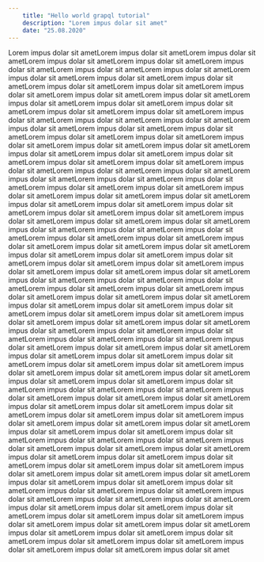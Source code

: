 ```yaml
---
    title: "Hello world grapql tutorial"
    description: "Lorem impus dolar sit amet"
    date: "25.08.2020"
---
```


Lorem impus dolar sit ametLorem impus dolar sit ametLorem impus dolar sit ametLorem impus dolar sit ametLorem impus dolar sit ametLorem impus dolar sit ametLorem impus dolar sit ametLorem impus dolar sit ametLorem impus dolar sit ametLorem impus dolar sit ametLorem impus dolar sit ametLorem impus dolar sit ametLorem impus dolar sit ametLorem impus dolar sit ametLorem impus dolar sit ametLorem impus dolar sit ametLorem impus dolar sit ametLorem impus dolar sit ametLorem impus dolar sit ametLorem impus dolar sit ametLorem impus dolar sit ametLorem impus dolar sit ametLorem impus dolar sit ametLorem impus dolar sit ametLorem impus dolar sit ametLorem impus dolar sit ametLorem impus dolar sit ametLorem impus dolar sit ametLorem impus dolar sit ametLorem impus dolar sit ametLorem impus dolar sit ametLorem impus dolar sit ametLorem impus dolar sit ametLorem impus dolar sit ametLorem impus dolar sit ametLorem impus dolar sit ametLorem impus dolar sit ametLorem impus dolar sit ametLorem impus dolar sit ametLorem impus dolar sit ametLorem impus dolar sit ametLorem impus dolar sit ametLorem impus dolar sit ametLorem impus dolar sit ametLorem impus dolar sit ametLorem impus dolar sit ametLorem impus dolar sit ametLorem impus dolar sit ametLorem impus dolar sit ametLorem impus dolar sit ametLorem impus dolar sit ametLorem impus dolar sit ametLorem impus dolar sit ametLorem impus dolar sit ametLorem impus dolar sit ametLorem impus dolar sit ametLorem impus dolar sit ametLorem impus dolar sit ametLorem impus dolar sit ametLorem impus dolar sit ametLorem impus dolar sit ametLorem impus dolar sit ametLorem impus dolar sit ametLorem impus dolar sit ametLorem impus dolar sit ametLorem impus dolar sit ametLorem impus dolar sit ametLorem impus dolar sit ametLorem impus dolar sit ametLorem impus dolar sit ametLorem impus dolar sit ametLorem impus dolar sit ametLorem impus dolar sit ametLorem impus dolar sit ametLorem impus dolar sit ametLorem impus dolar sit ametLorem impus dolar sit ametLorem impus dolar sit ametLorem impus dolar sit ametLorem impus dolar sit ametLorem impus dolar sit ametLorem impus dolar sit ametLorem impus dolar sit ametLorem impus dolar sit ametLorem impus dolar sit ametLorem impus dolar sit ametLorem impus dolar sit ametLorem impus dolar sit ametLorem impus dolar sit ametLorem impus dolar sit ametLorem impus dolar sit ametLorem impus dolar sit ametLorem impus dolar sit ametLorem impus dolar sit ametLorem impus dolar sit ametLorem impus dolar sit ametLorem impus dolar sit ametLorem impus dolar sit ametLorem impus dolar sit ametLorem impus dolar sit ametLorem impus dolar sit ametLorem impus dolar sit ametLorem impus dolar sit ametLorem impus dolar sit ametLorem impus dolar sit ametLorem impus dolar sit ametLorem impus dolar sit ametLorem impus dolar sit ametLorem impus dolar sit ametLorem impus dolar sit ametLorem impus dolar sit ametLorem impus dolar sit ametLorem impus dolar sit ametLorem impus dolar sit ametLorem impus dolar sit ametLorem impus dolar sit ametLorem impus dolar sit ametLorem impus dolar sit ametLorem impus dolar sit ametLorem impus dolar sit ametLorem impus dolar sit ametLorem impus dolar sit ametLorem impus dolar sit ametLorem impus dolar sit ametLorem impus dolar sit ametLorem impus dolar sit ametLorem impus dolar sit ametLorem impus dolar sit ametLorem impus dolar sit ametLorem impus dolar sit ametLorem impus dolar sit ametLorem impus dolar sit ametLorem impus dolar sit ametLorem impus dolar sit ametLorem impus dolar sit ametLorem impus dolar sit ametLorem impus dolar sit ametLorem impus dolar sit ametLorem impus dolar sit ametLorem impus dolar sit ametLorem impus dolar sit ametLorem impus dolar sit ametLorem impus dolar sit ametLorem impus dolar sit ametLorem impus dolar sit ametLorem impus dolar sit ametLorem impus dolar sit ametLorem impus dolar sit ametLorem impus dolar sit ametLorem impus dolar sit ametLorem impus dolar sit ametLorem impus dolar sit ametLorem impus dolar sit ametLorem impus dolar sit ametLorem impus dolar sit ametLorem impus dolar sit ametLorem impus dolar sit ametLorem impus dolar sit ametLorem impus dolar sit ametLorem impus dolar sit amet